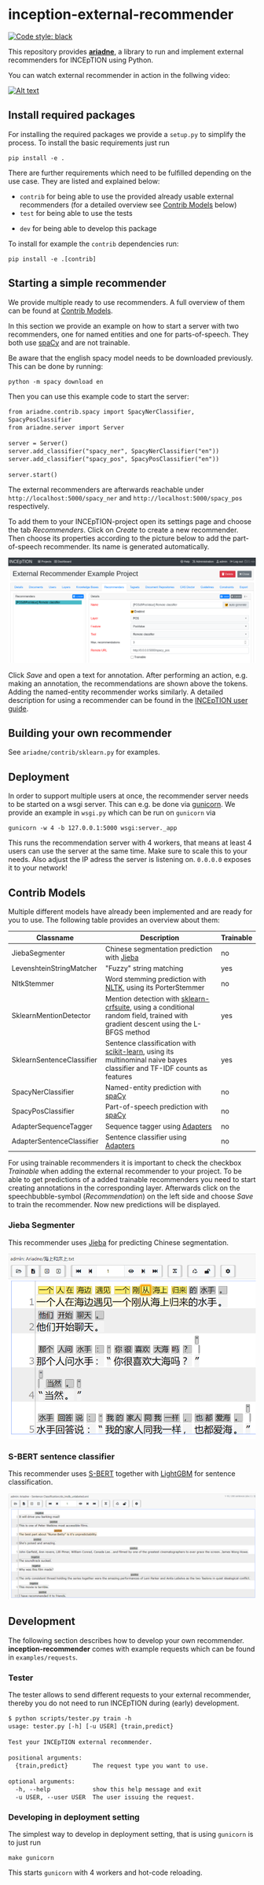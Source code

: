 # inception-external-recommender

[![Code style: black](https://img.shields.io/badge/code%20style-black-000000.svg)](https://github.com/psf/black)

This repository provides **[ariadne](https://inception.fandom.com/wiki/Ariadne)**, a library 
to run and implement external recommenders for INCEpTION using Python.

You can watch external recommender in action in the follwing video:

[![Alt text](https://img.youtube.com/vi/Ely8eBKqiSI/0.jpg)](https://www.youtube.com/watch?v=Ely8eBKqiSI)

## Install required packages
For installing the required packages we provide a `setup.py` to simplify the process. To install
the basic requirements just run 
    
    pip install -e .

There are further requirements which need to be fulfilled depending on the use case. They are
listed and explained below:

* `contrib` for being able to use the provided already usable external recommenders (for a
 detailed overview see [Contrib Models](#contrib-models) below)
* `test` for being able to use the tests
<!--- * `doc` for being able to build the documentation % -->
* `dev` for being able to develop this package

To install for example the `contrib` dependencies run:
    
    pip install -e .[contrib]
 
## Starting a simple recommender

We provide multiple ready to use recommenders. A full overview of them can be found at [Contrib
 Models](#contrib-models).
 
In this section we provide an example on how to start a server with two recommenders, one for
named entities and one for parts-of-speech. They both use [spaCy](https://spacy.io/) and are
not trainable. 

Be aware that the english spacy model needs to be downloaded previously. This can be done by
running:
    
    python -m spacy download en 

Then you can use this example code to start the server:

    from ariadne.contrib.spacy import SpacyNerClassifier, SpacyPosClassifier
    from ariadne.server import Server
      
    server = Server()
    server.add_classifier("spacy_ner", SpacyNerClassifier("en"))
    server.add_classifier("spacy_pos", SpacyPosClassifier("en"))

    server.start()
    
The external recommenders are afterwards reachable under `http://localhost:5000/spacy_ner` and 
`http://localhost:5000/spacy_pos` respectively.

To add them to your INCEpTION-project open its settings page and choose the tab *Recommenders*. 
Click on *Create* to create a new recommender. Then choose its properties according to the
picture below to add the part-of-speech recommender. Its name is generated automatically.
 
<p align="center">
  <img src="img/spacy_pos_settings.png">
</p>

Click *Save* and open a text for annotation. After performing an action, e.g. making an
annotation, the recommendations are shown above the tokens. Adding the named-entity recommender
works similarly. A detailed description for using a recommender can be found in the 
[INCEpTION user guide](https://zoidberg.ukp.informatik.tu-darmstadt.de/jenkins/job/INCEpTION%20(GitHub)%20(master)/de.tudarmstadt.ukp.inception.app$inception-app-webapp/doclinks/1/#sect_annotation_recommendation). 
    
## Building your own recommender

See `ariadne/contrib/sklearn.py` for examples.

## Deployment

In order to support multiple users at once, the recommender server needs to be started on
a wsgi server. This can e.g. be done via [gunicorn](https://gunicorn.org/). We provide an
example in `wsgi.py` which can be run on `gunicorn` via

    gunicorn -w 4 -b 127.0.0.1:5000 wsgi:server._app
    
This runs the recommendation server with 4 workers, that means at least 4 users can use the 
server at the same time. Make sure to scale this to your needs. Also adjust the IP adress
the server is listening on. `0.0.0.0` exposes it to your network!

## Contrib Models

Multiple different models have already been implemented and are ready for you to use. The
following table provides an overview about them:

| Classname | Description | Trainable |
| --------- | ----------- | --------- |
| JiebaSegmenter | Chinese segmentation prediction with [Jieba](https://github.com/fxsjy/jieba) | no |
| LevenshteinStringMatcher | "Fuzzy" string matching | yes |
| NltkStemmer | Word stemming prediction with [NLTK](https://www.nltk.org/), using its PorterStemmer | no |
| SklearnMentionDetector | Mention detection with [sklearn-crfsuite](https://github.com/TeamHG-Memex/sklearn-crfsuite), using a conditional random field, trained with gradient descent using the L-BFGS method | yes |
| SklearnSentenceClassifier | Sentence classification with [scikit-learn](https://scikit-learn.org/stable/), using its multinominal naive bayes classifier and  TF-IDF counts as features | yes |
| SpacyNerClassifier | Named-entity prediction with [spaCy](https://spacy.io/) | no |
| SpacyPosClassifier | Part-of-speech prediction with [spaCy](https://spacy.io/) | no |
| AdapterSequenceTagger | Sequence tagger using [Adapters](https://adapterhub.ml/) | no |
| AdapterSentenceClassifier | Sentence classifier using [Adapters](https://adapterhub.ml/) | no |

For using trainable recommenders it is important to check the checkbox *Trainable* when adding
the external recommender to your project. To be able to get predictions of a added trainable
recommenders you need to start creating annotations in the corresponding layer. 
Afterwards click on the speechbubble-symbol (*Recommendation*) on the left side and choose *Save* 
to train the recommender. Now new predictions will be displayed.


### Jieba Segmenter

This recommender uses [Jieba](https://github.com/fxsjy/jieba) for predicting Chinese segmentation.

<p align="center">
  <img src="img/jieba.png">
</p>

### S-BERT sentence classifier

This recommender uses [S-BERT](https://github.com/UKPLab/sentence-transformers) together with
[LightGBM](https://lightgbm.readthedocs.io/en/latest/) for sentence classification.

<p align="center">
  <img src="img/sbert_sls.png">
</p>

## Development

The following section describes how to develop your own recommender. **inception-recommender** 
comes with example requests which can be found in `examples/requests`.

### Tester

The tester allows to send different requests to your external recommender, thereby you
do not need to run INCEpTION during (early) development.

    $ python scripts/tester.py train -h
    usage: tester.py [-h] [-u USER] {train,predict}
    
    Test your INCEpTION external recommender.
    
    positional arguments:
      {train,predict}       The request type you want to use.
    
    optional arguments:
      -h, --help            show this help message and exit
      -u USER, --user USER  The user issuing the request.
      
### Developing in deployment setting

The simplest way to develop in deployment setting, that is using `gunicorn` is to just run

    make gunicorn
    
This starts `gunicorn` with 4 workers and hot-code reloading.
